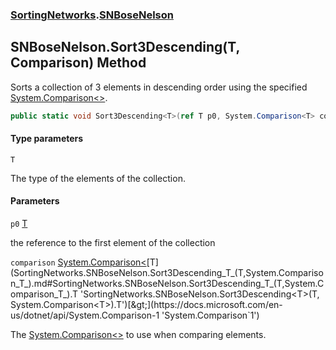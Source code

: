 ### [SortingNetworks](SortingNetworks.md 'SortingNetworks').[SNBoseNelson](SortingNetworks.SNBoseNelson.md 'SortingNetworks.SNBoseNelson')

## SNBoseNelson.Sort3Descending<T>(T, Comparison<T>) Method

Sorts a collection of 3 elements in descending order using the specified [System.Comparison&lt;&gt;](https://docs.microsoft.com/en-us/dotnet/api/System.Comparison-1 'System.Comparison`1').

```csharp
public static void Sort3Descending<T>(ref T p0, System.Comparison<T> comparison);
```
#### Type parameters

<a name='SortingNetworks.SNBoseNelson.Sort3Descending_T_(T,System.Comparison_T_).T'></a>

`T`

The type of the elements of the collection.
#### Parameters

<a name='SortingNetworks.SNBoseNelson.Sort3Descending_T_(T,System.Comparison_T_).p0'></a>

`p0` [T](SortingNetworks.SNBoseNelson.Sort3Descending_T_(T,System.Comparison_T_).md#SortingNetworks.SNBoseNelson.Sort3Descending_T_(T,System.Comparison_T_).T 'SortingNetworks.SNBoseNelson.Sort3Descending<T>(T, System.Comparison<T>).T')

the reference to the first element of the collection

<a name='SortingNetworks.SNBoseNelson.Sort3Descending_T_(T,System.Comparison_T_).comparison'></a>

`comparison` [System.Comparison&lt;](https://docs.microsoft.com/en-us/dotnet/api/System.Comparison-1 'System.Comparison`1')[T](SortingNetworks.SNBoseNelson.Sort3Descending_T_(T,System.Comparison_T_).md#SortingNetworks.SNBoseNelson.Sort3Descending_T_(T,System.Comparison_T_).T 'SortingNetworks.SNBoseNelson.Sort3Descending<T>(T, System.Comparison<T>).T')[&gt;](https://docs.microsoft.com/en-us/dotnet/api/System.Comparison-1 'System.Comparison`1')

The [System.Comparison&lt;&gt;](https://docs.microsoft.com/en-us/dotnet/api/System.Comparison-1 'System.Comparison`1') to use when comparing elements.